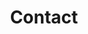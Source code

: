 ---
title: Contact
layout: page
permalink: /contact/
image: /uploads/contact.png
grid: true
List:
- office: KANO OFFICE (KO)
  address: Room 607 &amp; 608 . 6 th Floor, Federal Secretariat Complex, No. 1 Murtala Mohammed Way, Kano.
  contact: 081-4800-7378
  email: kano@cpc.gov.ng
- office: LAGOS OFFICE (LO)
  address: 18, Ilupeju Bypass, Opposite Sweet Sensation, Ilupeju, Lagos.
  contact: 081-4717-0730
  email: lagos@cpc.gov.ng
- office: NORTH-CENTRAL ZONAL OFFICE (NCZO)
  address: 1 st Floor A6 Abudullahi Kure House, Muazu Mohammed Road, Minna, Niger State.
  contact: 081-4717-0734
  email: northcentral@cpc.gov.ng
- office: NORTH-EAST ZONAL OFFICE (NEZO)
  address: Old Jos Road Adjacent Officers Mess GRA, Bauchi, Bauchi State.
  contact: 081-4717-0735
  email: northeast@cpc.gov.ng
- office: NORTH-WEST ZONAL OFFICE (NWZO)
  address: Mamman Nasir House, No 6, Usman Nagogo Road, GRA, Katsina, Katsina State.
  contact: 0816-319-6314
  email: northwest@cpc.gov.ng
- office: SOUTH-EAST ZONAL OFFICE (SEZO)
  address: Opposite Government House, Enugu-Onitsha Expressway, Awka.
  contact: 0803-412-4060
  email: southeast@cpc.gov.ng
- office: SOUTH-SOUTH ZONAL OFFICE (SSZO)
  address: Port Harcourt.
  contact: 081-4717-0732
  email: southsouth@cpc.gov.ng
- office: SOUTH-WEST ZONAL OFFICE (SSZO)
  address: Finance Building Complex, Osun State Secretariat, Abere, Osogbo, Osun State.
  contact: 081-4717-0733
  email: southwest@cpc.gov.ng
---